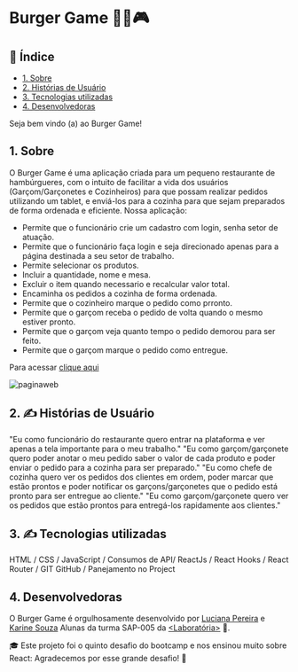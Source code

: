 # Burger Game :hamburger::fries:🎮


## :page_facing_up: Índice

* [1. Sobre](#1-sobre)
* [2. Histórias de Usuário](#6-história-de-usuário)
* [3. Tecnologias utilizadas](#3-Tecnologias-utilizadas)
* [4. Desenvolvedoras](#4-Desenvolvedoras)


Seja bem vindo (a) ao Burger Game!

## 1. Sobre
O Burger Game é uma aplicação criada para um pequeno restaurante de hambúrgueres, com o intuito de facilitar a vida dos usuários (Garçom/Garçonetes e Cozinheiros) para que possam realizar pedidos utilizando um tablet, e enviá-los para a cozinha para que sejam preparados de forma ordenada e eficiente. Nossa aplicação:

- Permite que o funcionário crie um cadastro com login, senha setor de atuação.
- Permite que o funcionário faça login e seja direcionado apenas para a página destinada a seu setor de trabalho.
- Permite selecionar os produtos.
- Incluir a quantidade, nome e mesa.
- Excluir o item quando necessario e recalcular valor total.
- Encaminha os pedidos a cozinha de forma ordenada.
- Permite que o cozinheiro marque o pedido como prronto.
- Permite que o garçom receba o pedido de volta quando o mesmo estiver pronto.
- Permite que o garçom veja quanto tempo o pedido demorou para ser feito.
- Permite que o garçom marque o pedido como entregue.

Para acessar [clique aqui](https://burger-game.netlify.app/)

![paginaweb](BurgerGame.gif)

## 2. :writing_hand: Histórias de Usuário

"Eu como funcionário do restaurante quero entrar na plataforma e ver apenas a tela importante para o meu trabalho."
"Eu como garçom/garçonete quero poder anotar o meu pedido saber o valor de cada produto e poder enviar o pedido para a cozinha para ser preparado."
"Eu como chefe de cozinha quero ver os pedidos dos clientes em ordem, poder marcar que estão prontos e poder notificar os garçons/garçonetes que o pedido está pronto para ser entregue ao cliente."
"Eu como garçom/garçonete quero ver os pedidos que estão prontos para entregá-los rapidamente aos clientes."

## 3. :writing_hand: Tecnologias utilizadas
HTML / CSS / JavaScript / Consumos de API/ ReactJs / React Hooks / React Router / GIT GitHub / Panejamento no Project

## 4. Desenvolvedoras
O Burger Game é orgulhosamente desenvolvido por [Luciana Pereira](https://github.com/Lu-Pereira) e  [Karine Souza](https://github.com/karinesouza) Alunas da turma SAP-005 da [<Laboratória>](https://www.laboratoria.la/br "Laboratória Brasil") :yellow_heart:.

:mortar_board:	Este projeto foi o quinto desafio do bootcamp e nos ensinou muito sobre React:
Agradecemos por esse grande desafio! :rocket:
